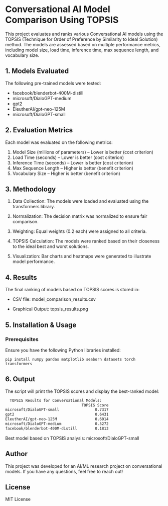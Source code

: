 
# Conversational AI Model Comparison Using TOPSIS

This project evaluates and ranks various Conversational AI models using the TOPSIS (Technique for Order of Preference by Similarity to Ideal Solution) method. The models are assessed based on multiple performance metrics, including model size, load time, inference time, max sequence length, and vocabulary size.

## 1. Models Evaluated

The following pre-trained models were tested:

* facebook/blenderbot-400M-distill
* microsoft/DialoGPT-medium
* gpt2
* EleutherAI/gpt-neo-125M
* microsoft/DialoGPT-small

## 2. Evaluation Metrics

Each model was evaluated on the following metrics:

1. Model Size (millions of parameters) – Lower is better (cost criterion)
2. Load Time (seconds) – Lower is better (cost criterion)
3. Inference Time (seconds) – Lower is better (cost criterion)
4. Max Sequence Length – Higher is better (benefit criterion)
5. Vocabulary Size – Higher is better (benefit criterion)

## 3. Methodology

1. Data Collection: The models were loaded and evaluated using the transformers library.

2. Normalization: The decision matrix was normalized to ensure fair comparison.

3. Weighting: Equal weights (0.2 each) were assigned to all criteria.

4. TOPSIS Calculation: The models were ranked based on their closeness to the ideal best and worst solutions.

5. Visualization: Bar charts and heatmaps were generated to illustrate model performance.

## 4. Results

The final ranking of models based on TOPSIS scores is stored in:

* CSV file: model_comparison_results.csv

* Graphical Output: topsis_results.png

## 5. Installation & Usage

### Prerequisites

Ensure you have the following Python libraries installed:

```
pip install numpy pandas matplotlib seaborn datasets torch transformers
```
## 6. Output

The script will print the TOPSIS scores and display the best-ranked model:




```bash
  TOPSIS Results for Conversational Models:
                                  TOPSIS Score
microsoft/DialoGPT-small                0.7317
gpt2                                    0.6431
EleutherAI/gpt-neo-125M                 0.6014
microsoft/DialoGPT-medium               0.5272
facebook/blenderbot-400M-distill        0.1813
```
Best model based on TOPSIS analysis: microsoft/DialoGPT-small

## Author

This project was developed for an AI/ML research project on conversational models. If you have any questions, feel free to reach out!

## License

MIT License
    


